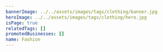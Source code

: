 ```yaml
---
bannerImage: ../../assets/images/tags/clothing/banner.jpg
heroImage: ../../assets/images/tags/clothing/hero.jpg
isPage: true
relatedTags: []
promotedBusinesses: []
name: Fashion
---
```


